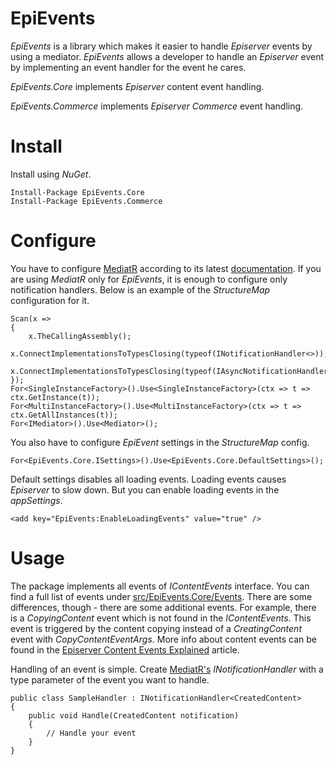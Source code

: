 # EpiEvents

_EpiEvents_ is a library which makes it easier to handle _Episerver_ events by using a mediator. _EpiEvents_ allows a developer to handle an _Episerver_ event by implementing an event handler for the event he cares.

_EpiEvents.Core_ implements _Episerver_ content event handling.

_EpiEvents.Commerce_ implements _Episerver Commerce_ event handling.

# Install

Install using _NuGet_.

```
Install-Package EpiEvents.Core
Install-Package EpiEvents.Commerce
```

# Configure

You have to configure [MediatR](https://github.com/jbogard/MediatR) according to its latest [documentation](https://github.com/jbogard/MediatR/wiki#structuremap). If you are using _MediatR_ only for _EpiEvents_, it is enough to configure only notification handlers. Below is an example of the _StructureMap_ configuration for it.

```
Scan(x =>
{
    x.TheCallingAssembly();
    x.ConnectImplementationsToTypesClosing(typeof(INotificationHandler<>));
    x.ConnectImplementationsToTypesClosing(typeof(IAsyncNotificationHandler<>));
});
For<SingleInstanceFactory>().Use<SingleInstanceFactory>(ctx => t => ctx.GetInstance(t));
For<MultiInstanceFactory>().Use<MultiInstanceFactory>(ctx => t => ctx.GetAllInstances(t));
For<IMediator>().Use<Mediator>();
```

You also have to configure _EpiEvent_ settings in the _StructureMap_ config.

```
For<EpiEvents.Core.ISettings>().Use<EpiEvents.Core.DefaultSettings>();
```

Default settings disables all loading events. Loading events causes _Episerver_ to slow down. But you can enable loading events in the _appSettings_.

```
<add key="EpiEvents:EnableLoadingEvents" value="true" />
```

# Usage

The package implements all events of _IContentEvents_ interface. You can find a full list of events under [src/EpiEvents.Core/Events](src/EpiEvents.Core/Events). There are some differences, though - there are some additional events. For example, there is a _CopyingContent_ event which is not found in the _IContentEvents_. This event is triggered by the content copying instead of a _CreatingContent_ event with _CopyContentEventArgs_. More info about content events can be found in the [Episerver Content Events Explained](http://marisks.net/2017/01/22/episerver-content-events-explained/) article.

Handling of an event is simple. Create [MediatR's](https://github.com/jbogard/MediatR/wiki#publishing) _INotificationHandler_ with a type parameter of the event you want to handle.

```
public class SampleHandler : INotificationHandler<CreatedContent>
{
    public void Handle(CreatedContent notification)
    {
        // Handle your event
    }
}
```
